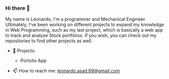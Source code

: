 ### Hi there 👋

My name is Leonardo, I'm a programmer and Mechanical Engineer. Ultimately, I've been working on different projects to expand my knowledge in Web Programming, such as my last project, which is basically a web app to track and analyse Stock portfolios. If you wish, you can check out my repositories to find other projects as well.

- 🔭 Projects:
  - Portolio App
  
- 📫 How to reach me: leonardo.asad.89@gmail.com

<!--
**leonardo-asad/leonardo-asad** is a ✨ _special_ ✨ repository because its `README.md` (this file) appears on your GitHub profile.

Here are some ideas to get you started:

- 🔭 I’m currently working on ...
- 🌱 I’m currently learning ...
- 👯 I’m looking to collaborate on ...
- 🤔 I’m looking for help with ...
- 💬 Ask me about ...
- 📫 How to reach me: ...
- 😄 Pronouns: ...
- ⚡ Fun fact: ...
-->
